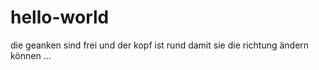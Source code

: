 # hello-world

die geanken sind frei und der kopf ist rund damit sie die richtung ändern können ...
